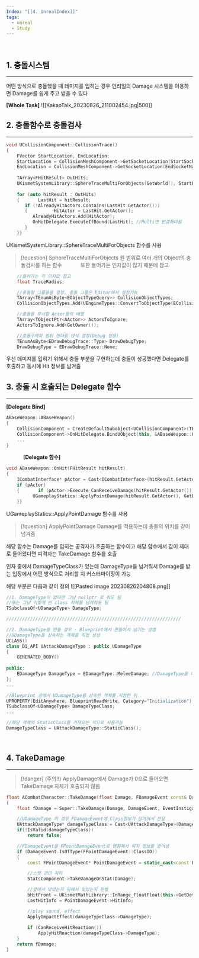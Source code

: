 ```yaml
---
Index: "[[4. UnrealIndex]]"
tags:
  - unreal
  - Study
---
```

   
## 1. 충돌시스템
---
어떤 방식으로 충돌했을 때 데미지를 입히는 경우 언리얼의 Damage 시스템을 이용하면
Damage를 쉽게 주고 받을 수 있다

**\[Whole Task]**
![[KakaoTalk_20230826_211002454.jpg|500]]
   
   
## 2. 충돌함수로 충돌검사
---
```cpp
void UCollisionComponent::CollisionTrace()  
{  
    FVector StartLocation, EndLocation;  
    StartLocation = CollisionMeshComponent->GetSocketLocation(StartSocketName);  
    EndLocation = CollisionMeshComponent->GetSocketLocation(EndSocketName);  
    
    TArray<FHitResult> OutHits;  
    UKismetSystemLibrary::SphereTraceMultiForObjects(GetWorld(), StartLocation, EndLocation, TraceRadius, CollisionObjectTypes, false, ActorsToIgnore, DrawDebugType, OutHits, true);  
  
    for (auto hitResult : OutHits)  
    {       LastHit = hitResult;  
       if (!AlreadyHitActors.Contains(LastHit.GetActor()))  
       {          HitActor = LastHit.GetActor();  
          AlreadyHitActors.Add(HitActor);  
          OnHitDelegate.ExecuteIfBound(LastHit); //Multi면 변경해야됨  
       }  
    }}
```
UKismetSystemLibrary::SphereTraceMultiForObjects 함수를 사용
> [!question] SphereTraceMultiForObjects
> 원 범위로 여러 개의 Object의 충돌검사를 하는 함수
   
또한 들어가는 인자값이 많기 때문에 참고
```cpp
	//들어가는 각 인자값 참고
	float TraceRadius;

	//충돌할 그룹들을 결정. 충돌 그룹은 Editor에서 설정가능
	TArray<TEnumAsByte<EObjectTypeQuery>> CollisionObjectTypes;
	CollisionObjectTypes.Add(UEngineTypes::ConvertToObjectType(ECollisionChannel::ECC_Pawn));

	//충돌을 무시할 Actor들의 배열
	TArray<TObjectPtr<AActor>> ActorsToIgnore;
	ActorsToIgnore.Add(GetOwner());

	//충돌구체의 범위 랜더링 방식 결정(Debug 전용)
	TEnumAsByte<EDrawDebugTrace::Type> DrawDebugType;
	DrawDebugType = EDrawDebugTrace::None;
```
우선 데미지를 입히기 위해서 충돌 부분을 구현하는데
충돌이 성공했다면 Delegate를 호출하고 동시에 Hit 정보를 넘겨줌
   
   
## 3. 충돌 시 호출되는 Delegate 함수
---
**\[Delegate Bind\]**
```cpp
ABaseWeapon::ABaseWeapon()  
{  
    CollisionComponent = CreateDefaultSubobject<UCollisionComponent>(TEXT("CollisionComponent"));  
    CollisionComponent->OnHitDelegate.BindUObject(this, &ABaseWeapon::OnHit);
    ...
}
```
   
**\[Delegate 함수]**
```cpp
void ABaseWeapon::OnHit(FHitResult hitResult)  
{  
    ICombatInterface* pActor = Cast<ICombatInterface>(hitResult.GetActor());  
    if (pActor)  
    {       if (pActor->Execute_CanReceiveDamage(hitResult.GetActor()))  
          UGameplayStatics::ApplyPointDamage(hitResult.GetActor(), GetDamage(), GetOwner()->GetActorForwardVector(), hitResult, GetInstigatorController(), this, DamageTypeClass);  
    }}
```
UGameplayStatics::ApplyPointDamage 함수를 사용
> [!question] ApplyPointDamage
> Damage를 적용하는데 충돌의 위치를 같이 넘겨줌

해당 함수는 Damage를 입히는 공격자가 호출하는 함수이고 
해당 함수에서 값이 제대로 들어왔다면 피격자는 TakeDamage 함수를 호출

인자 중에서 DamageTypeClass가 있는데 DamageType을 넘겨줘서 Damage를 받는 입장에서
어떤 방식으로 처리할 지 커스터마이징이 가능

해당 부분은 다음과 같이 정의
![[Pasted image 20230826204808.png]]
```cpp
//1. DamageType이 없다면 그냥 nullptr 로 줘도 됨
//또는 그냥 이렇게 빈 class 자체를 넘겨줘도 됨
TSubclassOf<UDamageType> DamageType;

//////////////////////////////////////////////////////////////////

//2. DamageType을 만들 경우 - Blueprint에서 만들어서 넘기는 방법
//UDamageType을 상속하는 객체를 직접 생성
UCLASS()  
class D1_API UAttackDamageType : public UDamageType  
{  
    GENERATED_BODY()  
  
public:  
    EDamageType DamageType = EDamageType::MeleeDamage; //DamageType을 나타내기 위한 Enum
};
...

//Blueprint 상에서 UDamageType를 상속한 객체를 지정한 뒤
UPROPERTY(EditAnywhere, BlueprintReadWrite, Category="Initialization")
TSubclassOf<UDamageType> DamageTypeClass;
...

//해당 객체의 StaticClass를 가져오는 식으로 사용가능
DamageTypeClass = UAttackDamageType::StaticClass();
```
   
   
## 4. TakeDamage
---
> [!danger] (주의!!) ApplyDamage에서 Damage가 0으로 들어오면 TakeDamage 자체가 호출되지 않음
```cpp
float ACombatCharacter::TakeDamage(float Damage, FDamageEvent const& DamageEvent, AController* EventInstigator, AActor* DamageCauser)
{
	float fDamage = Super::TakeDamage(Damage, DamageEvent, EventInstigator, DamageCauser);

	//UDamageType 의 경우 FDamageEvent에 Class정보가 담겨져서 전달
	UAttackDamageType* damageTypeClass = Cast<UAttackDamageType>(DamageEvent.DamageTypeClass->GetDefaultObject());
	if(!IsValid(damageTypeClass))
		return false;

	//FDamageEvent을 FPointDamageEvent로 변환해서 위치 정보를 얻어냄
	if (DamageEvent.IsOfType(FPointDamageEvent::ClassID))
	{
		const FPointDamageEvent* PointDamageEvent = static_cast<const FPointDamageEvent*>(&DamageEvent);

		//스텟 관련 처리
		StatsComponent->TakeDamageOnStat(Damage);

		//앞에서 맞았는지 뒤에서 맞았는지 판별
		bHitFront = UKismetMathLibrary::InRange_FloatFloat(this->GetDotProductTo(EventInstigator->GetPawn()), -0.1f, 1.f);
		LastHitInfo = PointDamageEvent->HitInfo;

		//play sound, effect 
		ApplyImpactEffect(damageTypeClass->DamageType);
		
		if (CanReceiveHitReaction())
			ApplyHitReaction(damageTypeClass->DamageType);
	}
	return fDamage;
}
```